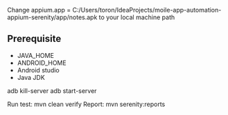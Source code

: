 Change appium.app =  C:/Users/toron/IdeaProjects/moile-app-automation-appium-serenity/app/notes.apk to your local machine path
## Prerequisite
- JAVA_HOME
- ANDROID_HOME
- Android studio
- Java JDK


adb kill-server
adb start-server

Run test: mvn clean verify
Report: mvn serenity:reports
